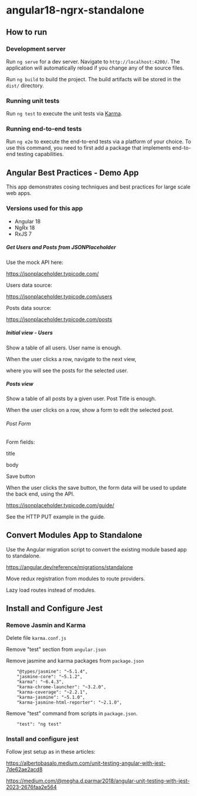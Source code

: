 # angular18-ngrx-standalone


## How to run

### Development server

Run `ng serve` for a dev server. Navigate to `http://localhost:4200/`. The application will automatically reload if you change any of the source files.


Run `ng build` to build the project. The build artifacts will be stored in the `dist/` directory.

### Running unit tests

Run `ng test` to execute the unit tests via [Karma](https://karma-runner.github.io).

### Running end-to-end tests

Run `ng e2e` to execute the end-to-end tests via a platform of your choice. To use this command, you need to first add a package that implements end-to-end testing capabilities.

## Angular Best Practices - Demo App

This app demonstrates cosing techniques and best practices for large scale web apps.

### Versions used for this app

* Angular 18
* NgRx 18
* RxJS 7

##### Get Users and Posts from JSONPlaceholder

Use the mock API here:

https://jsonplaceholder.typicode.com/

Users data source:

https://jsonplaceholder.typicode.com/users

Posts data source:

https://jsonplaceholder.typicode.com/posts


##### Initial view - Users

Show a table of all users. User name is enough.

When the user clicks a row, navigate to the next view,

where you will see the posts for the selected user.

##### Posts view

Show a table of all posts by a given user. Post Title is enough.

When the user clicks on a row, show a form to edit the selected post.

###### Post Form

Form fields:

title

body

Save button

When the user clicks the save button,
the form data will be used to update the back end, using the API.

https://jsonplaceholder.typicode.com/guide/

See the HTTP PUT example in the guide.

## Convert Modules App to Standalone

Use the Angular migration script to convert the existing module based app to standalone.

https://angular.dev/reference/migrations/standalone

Move redux registration from modules to route providers.

Lazy load routes instead of modules.

## Install and Configure Jest

### Remove Jasmin and Karma

Delete file ```karma.conf.js```

Remove "test" section from ```angular.json```

Remove jasmine and karma packages from ```package.json```

```ignorelang
    "@types/jasmine": "~5.1.4",
    "jasmine-core": "~5.1.2",
    "karma": "~6.4.3",
    "karma-chrome-launcher": "~3.2.0",
    "karma-coverage": "~2.2.1",
    "karma-jasmine": "~5.1.0",
    "karma-jasmine-html-reporter": "~2.1.0",
```

Remove "test" command from scripts in ```package.json```.

```ignorelang
    "test": "ng test"
```

### Install and configure jest

Follow jest setup as in these articles:

https://albertobasalo.medium.com/unit-testing-angular-with-jest-7de62ae2acd8

https://medium.com/@megha.d.parmar2018/angular-unit-testing-with-jest-2023-2676faa2e564


